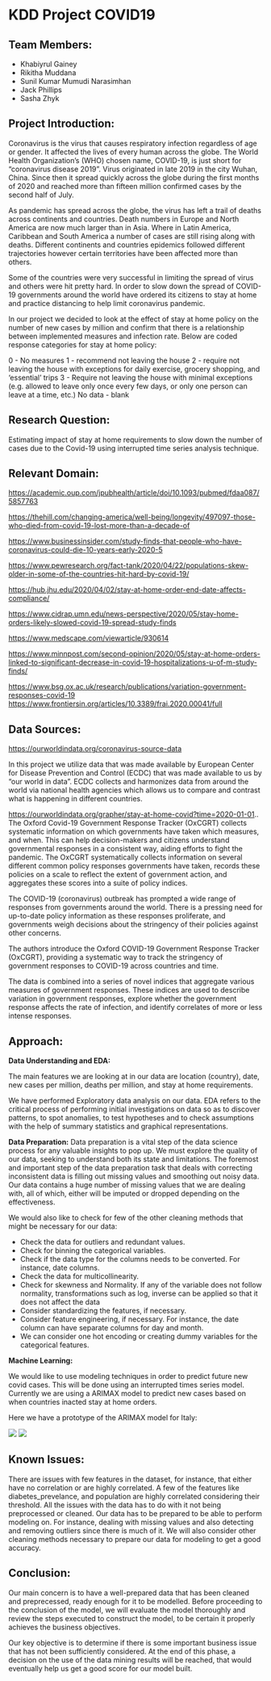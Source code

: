# KDD Project COVID19

Team Members:
-
- Khabiyrul Gainey
- Rikitha Muddana
- Sunil Kumar Mumudi Narasimhan
- Jack Phillips
- Sasha Zhyk

Project Introduction:
-
Coronavirus is the virus that causes respiratory infection regardless of age or gender. It affected the lives of every human across the globe.  The World Health Organization’s (WHO) chosen name, COVID-19, is just short for “coronavirus disease 2019”. Virus originated in late 2019 in the city Wuhan, China. Since then it spread quickly across the globe during the first months of 2020 and reached more than fifteen million confirmed cases by the second half of July.

As pandemic has spread across the globe, the virus has left a trail of deaths across continents and countries. Death numbers in Europe and North America are now much larger than in Asia. Where in Latin America, Caribbean and South America a number of  cases are still rising along with deaths. Different continents and countries  epidemics followed different trajectories however certain territories have been affected more than others.

Some of the countries were very successful in limiting the spread of virus and others were hit pretty hard. In order to slow down the spread of COVID-19  governments around the world have ordered its citizens to stay at home and practice distancing to help limit coronavirus pandemic. 

In our project we decided to look at the effect of stay at home policy on the number of  new cases by million  and confirm that there is a relationship between implemented measures and infection rate. Below are  coded  response categories for stay at home policy:

0 - No measures
1 - recommend not leaving the house
2 - require not leaving the house with exceptions for daily exercise, grocery shopping, and ‘essential’ trips
3 - Require not leaving the house with minimal exceptions (e.g. allowed to leave only once every few days, or only one person can leave at a time, etc.)
No data - blank




Research Question:
-
Estimating impact of stay at home requirements to slow down the number of cases due to the Covid-19 using interrupted time series analysis technique. 

Relevant Domain:
-

https://academic.oup.com/jpubhealth/article/doi/10.1093/pubmed/fdaa087/5857763

https://thehill.com/changing-america/well-being/longevity/497097-those-who-died-from-covid-19-lost-more-than-a-decade-of

https://www.businessinsider.com/study-finds-that-people-who-have-coronavirus-could-die-10-years-early-2020-5

https://www.pewresearch.org/fact-tank/2020/04/22/populations-skew-older-in-some-of-the-countries-hit-hard-by-covid-19/

https://hub.jhu.edu/2020/04/02/stay-at-home-order-end-date-affects-compliance/

https://www.cidrap.umn.edu/news-perspective/2020/05/stay-home-orders-likely-slowed-covid-19-spread-study-finds

https://www.medscape.com/viewarticle/930614

https://www.minnpost.com/second-opinion/2020/05/stay-at-home-orders-linked-to-significant-decrease-in-covid-19-hospitalizations-u-of-m-study-finds/

https://www.bsg.ox.ac.uk/research/publications/variation-government-responses-covid-19
https://www.frontiersin.org/articles/10.3389/frai.2020.00041/full



Data Sources:
-
https://ourworldindata.org/coronavirus-source-data

In this project we utilize data that was made available by European Center for Disease Prevention and Control (ECDC) that was made available to us by “our world in data”. ECDC  collects and harmonizes data from around the world via national health agencies  which allows us to compare and contrast what is happening in different  countries.

https://ourworldindata.org/grapher/stay-at-home-covid?time=2020-01-01..
The Oxford Covid-19 Government Response Tracker (OxCGRT) collects systematic information on which governments have taken which measures, and when. This can help decision-makers and citizens understand governmental responses in a consistent way, aiding efforts to fight the pandemic. The OxCGRT systematically collects information on several different common policy responses governments have taken, records these policies on a scale to reflect the extent of government action, and aggregates these scores into a suite of policy indices.

The COVID-19 (coronavirus) outbreak has prompted a wide range of responses from governments around the world. There is a pressing need for up-to-date policy information as these responses proliferate, and governments weigh decisions about the stringency of their policies against other concerns.

The authors introduce the Oxford COVID-19 Government Response Tracker (OxCGRT), providing a systematic way to track the stringency of government responses to COVID-19 across countries and time. 

The data is combined into a series of novel indices that aggregate various measures of government responses. These indices are used to describe variation in government responses, explore whether the government response affects the rate of infection, and identify correlates of more or less intense responses.


Approach:
-
  **Data Understanding and EDA:**
  
The main features we are looking at in our data are location (country), date, new cases per million, deaths per million, and stay at home requirements. 

We have performed Exploratory data analysis on our data. EDA refers to the critical process of performing initial investigations on data so as to discover patterns, to spot anomalies, to test  hypotheses and to check assumptions with the help of summary statistics and graphical representations. 
  
  
  **Data Preparation:**
  Data preparation is a vital step of the data science process for any valuable insights to pop up. We must explore the quality of our data, seeking to understand both its state and limitations. The foremost and important step of the data preparation task that deals with correcting inconsistent data is filling out missing values and smoothing out noisy data. Our data contains a huge number of missing values that we are dealing with, all of which, either will be imputed or dropped depending on the effectiveness.

We would also like to check for few of the other cleaning methods that might be necessary for our data:
- Check the data for outliers and redundant values.
- Check for binning the categorical variables.
- Check if the data type for the columns needs to be converted. For instance, date columns.
- Check the data for multicollinearity.
- Check for skewness and Normality. If any of the variable does not follow normality, transformations such as log, inverse can be applied so that it does not affect the data
- Consider standardizing the features, if necessary.
- Consider feature engineering, if necessary. For instance, the date column can have separate columns for day and month.
- We can consider one hot encoding or creating dummy variables for the categorical features.


  
 **Machine Learning:**
  
We would like to use modeling techniques in order to predict future new covid cases. This will be done using an interrupted times series model. Currently we are using a ARIMAX model to predict new cases based on when countries inacted stay at home orders. 

Here we have a prototype of the ARIMAX model for Italy:

![](https://i.imgur.com/tpqFPAs.png)
![](https://i.imgur.com/PxzGxZL.png)

  
  
Known Issues:
-
There are issues with few features in the dataset, for instance,  that either have no correlation or are highly correlated. A few of the features like diabetes_prevelance, and population are highly correlated considering their threshold. All the issues with the data has to do with it not being preprocessed or cleaned. Our data has to be prepared to be able to perform modeling on. For instance, dealing with missing values and also detecting and removing outliers since there is much of it. We will also consider other cleaning methods necessary to prepare our data for modeling to get a good accuracy.

Conclusion:
-
Our main concern is to have a well-prepared data that has been cleaned and preprecessed, ready enough for it to be modelled. Before proceeding to the conclusion of the model, we will evaluate the model thoroughly and review the steps executed to construct the model, to be certain it properly achieves the business objectives. 

Our key objective is to determine if there is some important business issue that has not been sufficiently considered. At the end of this phase, a decision on the use of the data mining results will be reached, that would eventually help us get a good score for our model built.

